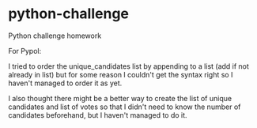 # python-challenge
Python challenge homework

For Pypol:

I tried to order the unique_candidates list by appending to a list (add if not already in list) but for some reason I couldn't get the syntax right so I haven't managed to order it as yet. 

I also thought there might be a better way to create the list of unique candidates and list of votes so that I didn't need to know the number of candidates beforehand, but I haven't managed to do it. 